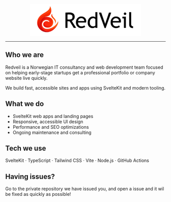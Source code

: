 <p align="center">
  <picture>
    <source media="(prefers-color-scheme: dark)" srcset="../assets/RedVeilLogoTextWhiteNoPadding.png">
    <source media="(prefers-color-scheme: light)" srcset="../assets/RedVeilLogoTextBlackNoPadding.png">
    <img alt="Redveil logo" src="../assets/RedVeilLogoTextBlackNoPadding.png" height="100">
  </picture>
</p>

<hr>

## Who we are

Redveil is a Norwegian IT consultancy and web development team focused on helping early-stage startups get a professional portfolio or company website live quickly.

We build fast, accessible sites and apps using SvelteKit and modern tooling.

## What we do

- SvelteKit web apps and landing pages
- Responsive, accessible UI design
- Performance and SEO optimizations
- Ongoing maintenance and consulting

## Tech we use

SvelteKit · TypeScript · Tailwind CSS · Vite · Node.js · GitHub Actions

## Having issues?

Go to the private repository we have issued you, and open a issue and it wil be fixed as quickly as possible!
